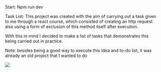 Start: Npm run dev

Task List:
This project was created with the aim of carrying out a task given to me through a react course, which consisted of creating an http request also using a form of exclusion of this method itself after execution.

With this in mind I decided to make a list of tasks that demonstrates this being carried out in practice.

Note: besides being a good way to execute this idea and to-do list, it was already an old project that I wanted to do

<img src="https://github.com/Anselmo5/Ferias/assets/100934388/afc186d9-02c5-43cd-83e6-ba211c934357"
 />
